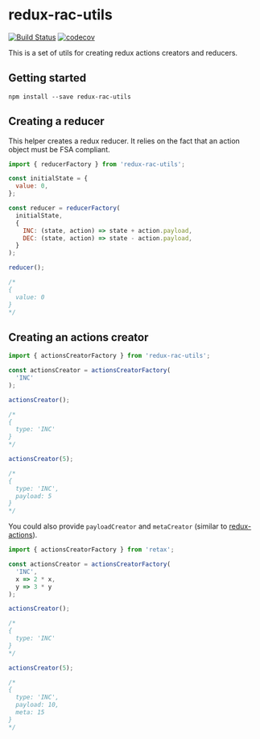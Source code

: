 # redux-rac-utils
[![Build Status](https://travis-ci.org/FoodMeUp/redux-rac-utils.svg?branch=master)](https://travis-ci.org/FoodMeUp/redux-rac-utils)
[![codecov](https://codecov.io/gh/FoodMeUp/redux-rac-utils/branch/master/graph/badge.svg)](https://codecov.io/gh/FoodMeUp/redux-rac-utils)

This is a set of utils for creating redux actions creators and reducers.

## Getting started
```
npm install --save redux-rac-utils
```

## Creating a reducer
This helper creates a redux reducer. It relies on the fact that an action object must be FSA compliant.

```js
import { reducerFactory } from 'redux-rac-utils';

const initialState = {
  value: 0,
};

const reducer = reducerFactory(
  initialState,
  {
    INC: (state, action) => state + action.payload,
    DEC: (state, action) => state - action.payload,
  }
);

reducer();

/*
{
  value: 0
}
*/

```

## Creating an actions creator

```js
import { actionsCreatorFactory } from 'redux-rac-utils';

const actionsCreator = actionsCreatorFactory(
  'INC'
);

actionsCreator();

/*
{
  type: 'INC'
}
*/

actionsCreator(5);

/*
{
  type: 'INC',
  payload: 5
}
*/

```

You could also provide `payloadCreator` and `metaCreator` (similar to [redux-actions](https://github.com/acdlite/redux-actions)).

```js
import { actionsCreatorFactory } from 'retax';

const actionsCreator = actionsCreatorFactory(
  'INC',
  x => 2 * x,
  y => 3 * y
);

actionsCreator();

/*
{
  type: 'INC'
}
*/

actionsCreator(5);

/*
{
  type: 'INC',
  payload: 10,
  meta: 15
}
*/

```
